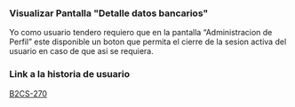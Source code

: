 
### Visualizar Pantalla "Detalle datos bancarios"
Yo como usuario tendero requiero que en la pantalla “Administracion de Perfil” este disponible un boton que permita el cierre de la sesion activa del usuario en caso de que asi se requiera.



### Link a la historia de usuario

[B2CS-270](https://digitalfemsa.atlassian.net/jira/software/c/projects/B2CS/boards/65?modal=detail&selectedIssue=B2CS-270&search=cerrar#:~:text=B2CS%2D20-,B2CS%2D270,-1)
